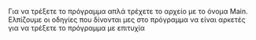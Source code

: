 Για να τρέξετε το πρόγραμμα απλά τρέχετε το αρχείο με το όνομα Main.
Ελπίζουμε οι οδηγίες που δίνονται μες στο πρόγραμμα να είναι αρκετές για να τρέξετε το πρόγραμμα με επιτυχία
